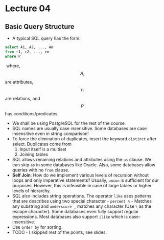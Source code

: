 # Lecture 04

## Basic Query Structure

- A typical SQL query has the form:

```sql
select A1, A2, ..., An
from r1, r2, ..., rm
where P
```

​	where, $$A_i$$ are attributes, $$r_i$$ are relations, and $$P$$ has conditions/predicates.

- We shall be using PostgreSQL for the rest of the course.
- SQL names are usually case insensitive. Some databases are case insensitive even in string comparison!
- To force the elimination of duplicates, insert the keyword `distinct` after select. Duplicates come from 
  1. Input itself is a multiset
  2. Joining tables
- SQL allows renaming relations and attributes using the `as` clause. We can skip `as` in some databases like Oracle. Also, some databases allow queries with no `from` clause.
- **Self Join**: How do we implement various levels of recursion without loops and only imperative statements? Usually, `union` is sufficient for our purposes. However, this is infeasible in case of large tables or higher levels of hierarchy.
- SQL also includes string operations. The operator `like` uses patterns that are describes using two special character - `percent %` - Matches any substring and `underscore _` matches any character (Use `\` as the escape character). Some databases even fully support regular expressions. Most databases also support `ilike` which is case-insensitive.
- Use `order by` for sorting. 
- TODO - I skipped rest of the points, see slides.